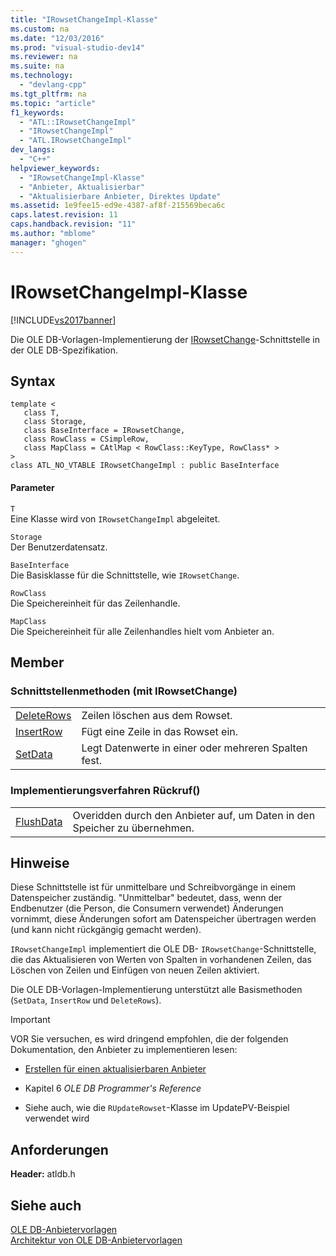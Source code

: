 ```yaml
---
title: "IRowsetChangeImpl-Klasse"
ms.custom: na
ms.date: "12/03/2016"
ms.prod: "visual-studio-dev14"
ms.reviewer: na
ms.suite: na
ms.technology: 
  - "devlang-cpp"
ms.tgt_pltfrm: na
ms.topic: "article"
f1_keywords: 
  - "ATL::IRowsetChangeImpl"
  - "IRowsetChangeImpl"
  - "ATL.IRowsetChangeImpl"
dev_langs: 
  - "C++"
helpviewer_keywords: 
  - "IRowsetChangeImpl-Klasse"
  - "Anbieter, Aktualisierbar"
  - "Aktualisierbare Anbieter, Direktes Update"
ms.assetid: 1e9fee15-ed9e-4387-af8f-215569beca6c
caps.latest.revision: 11
caps.handback.revision: "11"
ms.author: "mblome"
manager: "ghogen"
---
```

# IRowsetChangeImpl-Klasse
[!INCLUDE[vs2017banner](../../assembler/inline/includes/vs2017banner.md)]

Die OLE DB\-Vorlagen\-Implementierung der [IRowsetChange](https://msdn.microsoft.com/en-us/library/ms715790.aspx)\-Schnittstelle in der OLE DB\-Spezifikation.  
  
## Syntax  
  
```  
template <  
   class T,   
   class Storage,   
   class BaseInterface = IRowsetChange,   
   class RowClass = CSimpleRow,   
   class MapClass = CAtlMap < RowClass::KeyType, RowClass* >   
>  
class ATL_NO_VTABLE IRowsetChangeImpl : public BaseInterface  
```  
  
#### Parameter  
 `T`  
 Eine Klasse wird von `IRowsetChangeImpl` abgeleitet.  
  
 `Storage`  
 Der Benutzerdatensatz.  
  
 `BaseInterface`  
 Die Basisklasse für die Schnittstelle, wie `IRowsetChange`.  
  
 `RowClass`  
 Die Speichereinheit für das Zeilenhandle.  
  
 `MapClass`  
 Die Speichereinheit für alle Zeilenhandles hielt vom Anbieter an.  
  
## Member  
  
### Schnittstellenmethoden \(mit IRowsetChange\)  
  
|||  
|-|-|  
|[DeleteRows](../../data/oledb/irowsetchangeimpl-deleterows.md)|Zeilen löschen aus dem Rowset.|  
|[InsertRow](../../data/oledb/irowsetchangeimpl-insertrow.md)|Fügt eine Zeile in das Rowset ein.|  
|[SetData](../../data/oledb/irowsetchangeimpl-setdata.md)|Legt Datenwerte in einer oder mehreren Spalten fest.|  
  
### Implementierungsverfahren Rückruf\(\)  
  
|||  
|-|-|  
|[FlushData](../../data/oledb/irowsetchangeimpl-flushdata.md)|Overidden durch den Anbieter auf, um Daten in den Speicher zu übernehmen.|  
  
## Hinweise  
 Diese Schnittstelle ist für unmittelbare und Schreibvorgänge in einem Datenspeicher zuständig. "Unmittelbar" bedeutet, dass, wenn der Endbenutzer \(die Person, die Consumern verwendet\) Änderungen vornimmt, diese Änderungen sofort am Datenspeicher übertragen werden \(und kann nicht rückgängig gemacht werden\).  
  
 `IRowsetChangeImpl` implementiert die OLE DB\- `IRowsetChange`\-Schnittstelle, die das Aktualisieren von Werten von Spalten in vorhandenen Zeilen, das Löschen von Zeilen und Einfügen von neuen Zeilen aktiviert.  
  
 Die OLE DB\-Vorlagen\-Implementierung unterstützt alle Basismethoden \(`SetData`, `InsertRow` und `DeleteRows`\).  
  
> [!IMPORTANT]
>  VOR Sie versuchen, es wird dringend empfohlen, die der folgenden Dokumentation, den Anbieter zu implementieren lesen:  
  
-   [Erstellen für einen aktualisierbaren Anbieter](../../data/oledb/creating-an-updatable-provider.md)  
  
-   Kapitel 6 *OLE DB Programmer's Reference*  
  
-   Siehe auch, wie die `RUpdateRowset`\-Klasse im UpdatePV\-Beispiel verwendet wird  
  
## Anforderungen  
 **Header:**  atldb.h  
  
## Siehe auch  
 [OLE DB\-Anbietervorlagen](../../data/oledb/ole-db-provider-templates-cpp.md)   
 [Architektur von OLE DB\-Anbietervorlagen](../../data/oledb/ole-db-provider-template-architecture.md)
